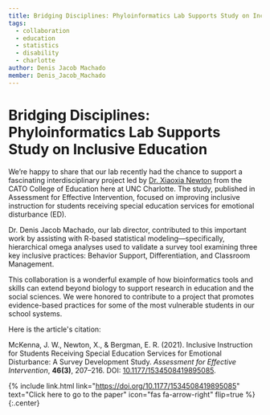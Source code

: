 ```yaml
---
title: Bridging Disciplines: Phyloinformatics Lab Supports Study on Inclusive Education
tags:
  - collaboration
  - education
  - statistics
  - disability
  - charlotte
author: Denis Jacob Machado
member: Denis_Jacob_Machado
---
```


# Bridging Disciplines: Phyloinformatics Lab Supports Study on Inclusive Education

We’re happy to share that our lab recently had the chance to support a fascinating interdisciplinary project led by [Dr. Xiaoxia Newton](https://edld.charlotte.edu/directory/xiaoxia-newton-0/) from the CATO College of Education here at UNC Charlotte. The study, published in Assessment for Effective Intervention, focused on improving inclusive instruction for students receiving special education services for emotional disturbance (ED).

Dr. Denis Jacob Machado, our lab director, contributed to this important work by assisting with R-based statistical modeling—specifically, hierarchical omega analyses used to validate a survey tool examining three key inclusive practices: Behavior Support, Differentiation, and Classroom Management.

This collaboration is a wonderful example of how bioinformatics tools and skills can extend beyond biology to support research in education and the social sciences. We were honored to contribute to a project that promotes evidence-based practices for some of the most vulnerable students in our school systems.

Here is the article's citation:

McKenna, J. W., Newton, X., & Bergman, E. R. (2021). Inclusive Instruction for Students Receiving Special Education Services for Emotional Disturbance: A Survey Development Study. _Assessment for Effective Intervention_, **46(3)**, 207–216. DOI: [10.1177/1534508419895085](https://doi.org/10.1177/1534508419895085).

{% include link.html link="https://doi.org/10.1177/1534508419895085" text="Click here to go to the paper" icon="fas fa-arrow-right" flip=true %}
{:.center}